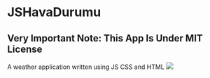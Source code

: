# JSHavaDurumu
##  Very Important Note: This App Is Under MIT License
A weather application written using JS CSS and HTML
![]([https://raw.githubusercontent.com/umutsofttheclonogies/umusoft.aa/main/JSHavaDurumu.png?token=GHSAT0AAAAAABVUR5E7JCK5HP6E2PYHO2XYYVUV4LQ](https://instagram.fsaw1-15.fna.fbcdn.net/v/t51.2885-15/289673006_421199639722985_231652724651630836_n.jpg?stp=dst-jpg_e35_p640x640_sh0.08&_nc_ht=instagram.fsaw1-15.fna.fbcdn.net&_nc_cat=105&_nc_ohc=c7mbnvd_WHsAX-o3HNM&edm=AABBvjUBAAAA&ccb=7-5&ig_cache_key=Mjg2NzE4MzI3OTQ0Mzc2NTkzOQ%3D%3D.2-ccb7-5&oh=00_AT_eQs-OgUifv6nDyQRXMAKptmz9D0noZnQXJVhh7QIdWA&oe=62BB48A4&_nc_sid=83d603))
